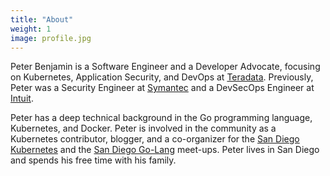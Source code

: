 ```yaml
---
title: "About"
weight: 1
image: profile.jpg
---
```


Peter Benjamin is a Software Engineer and a Developer Advocate, focusing on Kubernetes, Application Security, and DevOps at [Teradata](https://www.teradata.com/).
Previously, Peter was a Security Engineer at [Symantec](https://www.symantec.com/) and a DevSecOps Engineer at [Intuit](http://www.intuit.com/).

Peter has a deep technical background in the Go programming language, Kubernetes, and Docker.
Peter is involved in the community as a Kubernetes contributor, blogger, and a co-organizer for the [San Diego Kubernetes](https://www.meetup.com/San-Diego-Kubernetes-Meetup/) and the [San Diego Go-Lang](https://www.meetup.com/sdgophers/) meet-ups.
Peter lives in San Diego and spends his free time with his family.
